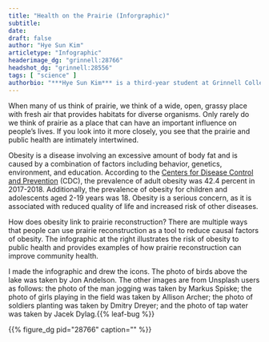 ```yaml
---
title: "Health on the Prairie (Inforgraphic)"
subtitle:
date:
draft: false
author: "Hye Sun Kim"
articletype: "Infographic"
headerimage_dg: "grinnell:28766"
headshot_dg: "grinnell:28556"
tags: [ "science" ]
authorbio: "***Hye Sun Kim*** is a third-year student at Grinnell College majoring in biology and concentrating in neuroscience. She grew up in South Korea and enjoys traveling and taking part in community development through her work with the community engagement office. She is specifically interested in public health and learned about it through her experiences doing internships in the National Cancer Center in South Korea and the Charité University in Berlin. She is pursuing a career as an epidemiologist and wishes to contribute to promoting health equity."
---
```



When many of us think of prairie, we think of a wide, open, grassy place with fresh air that provides habitats for diverse organisms. Only rarely do we think of prairie as a place that can have an important influence on people’s lives. If you look into it more closely, you see that the prairie and public health are intimately intertwined.

Obesity is a disease involving an excessive amount of body fat and is caused by a combination of factors including behavior, genetics, environment, and education. According to the [Centers for Disease Control and Prevention](https://www.cdc.gov/) (CDC), the prevalence of adult obesity was 42.4 percent in 2017-2018. Additionally, the prevalence of obesity for children and adolescents aged 2-19 years was 18. Obesity is a serious concern, as it is associated with reduced quality of life and increased risk of other diseases.

How does obesity link to prairie reconstruction? There are multiple ways that people can use prairie reconstruction as a tool to reduce causal factors of obesity. The infographic at the right illustrates the risk of obesity to public health and provides examples of how prairie reconstruction can improve community health.

I made the infographic and drew the icons. The photo of birds above the lake was taken by Jon Andelson. The other images are from Unsplash users as follows: the photo of the man jogging was taken by Markus Spiske; the photo of girls playing in the field was taken by Allison Archer; the photo of soldiers planting was taken by Dmitry Dreyer; and the photo of tap water was taken by Jacek Dylag.{{% leaf-bug %}}

{{% figure_dg pid="28766" caption="" %}}
